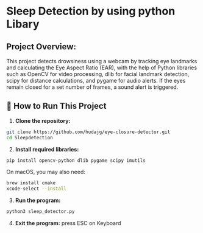 # Sleep Detection by using python Libary 

## Project Overview: 
This project detects drowsiness using a webcam by tracking eye landmarks and calculating the Eye Aspect Ratio (EAR), with the help of Python libraries such as OpenCV for video processing, dlib for facial landmark detection, scipy for distance calculations, and pygame for audio alerts. If the eyes remain closed for a set number of frames, a sound alert is triggered. 

## 🚀 How to Run This Project

1. **Clone the repository:**

 ```bash
git clone https://github.com/hudajg/eye-closure-detector.git
cd Sleepdetection
  ```
2. **Install required libraries:**
  ```bash
pip install opencv-python dlib pygame scipy imutils
  ```
On macOS, you may also need:
  ```bash
brew install cmake
xcode-select --install
  ```
3. **Run the program:**
  ```bash
python3 sleep_detector.py
  ```
4. **Exit the program:**
press ESC on Keyboard
